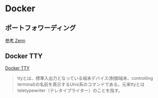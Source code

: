 # Docker

## ポートフォワーディング

[参考 Zenn](https://zenn.dev/b1essk/articles/port-forward-docker)

## Docker TTY

[Docker TTY](https://zenn.dev/hohner/articles/43a0da20181d34#tty%E3%81%A3%E3%81%A6%E8%A8%AD%E5%AE%9A%E3%81%99%E3%82%8B%E5%BF%85%E8%A6%81%E3%81%82%E3%82%8B%E3%81%AE%EF%BC%9F)

> ttyとは、標準入出力となっている端末デバイス(制御端末、controlling terminal)の名前を表示するUnix系のコマンドである。元来ttyとはteletypewriter（テレタイプライター）のことを指す。


